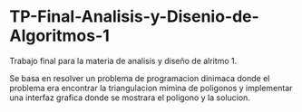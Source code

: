 # TP-Final-Analisis-y-Disenio-de-Algoritmos-1

Trabajo final para la materia de analisis y diseño de alritmo 1.

Se basa en resolver un problema de programacion dinimaca donde el problema era encontrar la triangulacion mimina de poligonos y implementar una interfaz grafica donde se mostrara el poligono y la solucion.

